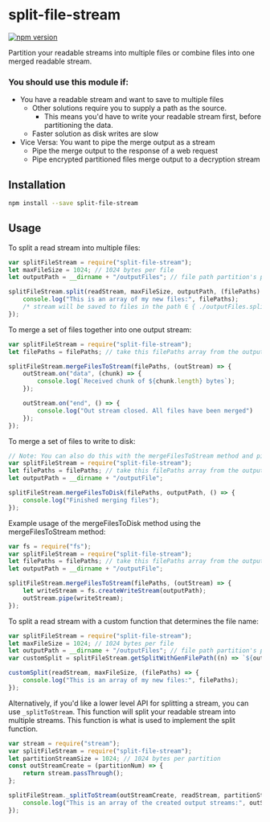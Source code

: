 # split-file-stream
[![npm version](https://badge.fury.io/js/split-file-stream.svg)](https://badge.fury.io/js/split-file-stream)

Partition your readable streams into multiple files or combine files into one merged readable stream.

### You should use this module if:
* You have a readable stream and want to save to multiple files
	* Other solutions require you to supply a path as the source.
		* This means you'd have to write your readable stream first, before partitioning the data.
	* Faster solution as disk writes are slow
* Vice Versa: You want to pipe the merge output as a stream
	* Pipe the merge output to the response of a web request
	* Pipe encrypted partitioned files merge output to a decryption stream

## Installation
```sh
npm install --save split-file-stream
```

## Usage
To split a read stream into multiple files:
```javascript
var splitFileStream = require("split-file-stream");
let maxFileSize = 1024; // 1024 bytes per file
let outputPath = __dirname + "/outputFiles"; // file path partition's prefix

splitFileStream.split(readStream, maxFileSize, outputPath, (filePaths) => {
	console.log("This is an array of my new files:", filePaths);
	/* stream will be saved to files in the path ∈ { ./outputFiles.split-x | x ∈ N } */
});
```

To merge a set of files together into one output stream:
```javascript
var splitFileStream = require("split-file-stream");
let filePaths = filePaths; // take this filePaths array from the output of the split method

splitFileStream.mergeFilesToStream(filePaths, (outStream) => {
	outStream.on("data", (chunk) => {
		console.log(`Received chunk of ${chunk.length} bytes`);
	});

	outStream.on("end", () => {
		console.log("Out stream closed. All files have been merged")
	});
});
```

To merge a set of files to write to disk:
```javascript
// Note: You can also do this with the mergeFilesToStream method and piping the stream to a fs writeStream.
var splitFileStream = require("split-file-stream");
let filePaths = filePaths; // take this filePaths array from the output of the split method
let outputPath = __dirname + "/outputFile";

splitFileStream.mergeFilesToDisk(filePaths, outputPath, () => {
    console.log("Finished merging files");
});
```

Example usage of the mergeFilesToDisk method using the mergeFilesToStream method:
```javascript
var fs = require("fs");
var splitFileStream = require("split-file-stream");
let filePaths = filePaths; // take this filePaths array from the output of the split method
let outputPath = __dirname + "/outputFile";

splitFileStream.mergeFilesToStream(filePaths, (outStream) => {
	let writeStream = fs.createWriteStream(outputPath);
	outStream.pipe(writeStream);
});
```

To split a read stream with a custom function that determines the file name:
```javascript
var splitFileStream = require("split-file-stream");
let maxFileSize = 1024; // 1024 bytes per file
let outputPath = __dirname + "/outputFiles"; // file path partition's prefix
var customSplit = splitFileStream.getSplitWithGenFilePath((n) => `${outputPath}-${(n + 1)}`)

customSplit(readStream, maxFileSize, (filePaths) => {
	console.log("This is an array of my new files:", filePaths);
});
```

Alternatively, if you'd like a lower level API for splitting a stream, you can use `_splitToStream`. This function will split your readable stream into multiple streams. This function is what is used to implement the split function.
```javascript
var stream = require("stream");
var splitFileStream = require("split-file-stream");
let partitionStreamSize = 1024; // 1024 bytes per partition
const outStreamCreate = (partitionNum) => {
	return stream.passThrough();
};

splitFileStream._splitToStream(outStreamCreate, readStream, partitionStreamSize, (outStreams) => {
	console.log("This is an array of the created output streams:", outStreams);
});
```
